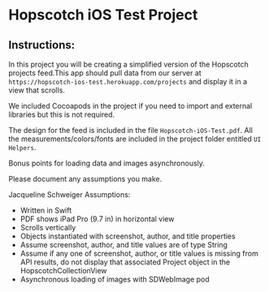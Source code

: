 # Hopscotch iOS Test Project

## Instructions:
In this project you will be creating a simplified version of the Hopscotch projects feed.This app should pull data from our server at `https://hopscotch-ios-test.herokuapp.com/projects` and display it in a view that scrolls.

We included Cocoapods in the project if you need to import and external libraries but this is not required. 

The design for the feed is included in the file `Hopscotch-iOS-Test.pdf`. All the measurements/colors/fonts are included in the project folder entitled `UI Helpers`.

Bonus points for loading data and images asynchronously. 

Please document any assumptions you make. 

Jacqueline Schweiger Assumptions:

- Written in Swift
- PDF shows iPad Pro (9.7 in) in horizontal view
- Scrolls vertically
- Objects instantiated with screenshot, author, and title properties
- Assume screenshot, author, and title values are of type String
- Assume if any one of screenshot, author, or title values is missing from API results, do not display that associated Project object in the HopscotchCollectionView
- Asynchronous loading of images with SDWebImage pod
